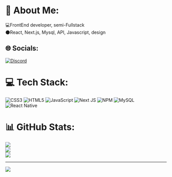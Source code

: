 # 💫 About Me:
💻FrontEnd developer, semi-Fullstack<br>🌑React, Next.js, Mysql, API, Javascript, design


## 🌐 Socials:
[![Discord](https://img.shields.io/badge/Discord-%237289DA.svg?logo=discord&logoColor=white)](https://discord.gg/Delfyn2#1977) 

# 💻 Tech Stack:
![CSS3](https://img.shields.io/badge/css3-%231572B6.svg?style=for-the-badge&logo=css3&logoColor=white) ![HTML5](https://img.shields.io/badge/html5-%23E34F26.svg?style=for-the-badge&logo=html5&logoColor=white) ![JavaScript](https://img.shields.io/badge/javascript-%23323330.svg?style=for-the-badge&logo=javascript&logoColor=%23F7DF1E) ![Next JS](https://img.shields.io/badge/Next-black?style=for-the-badge&logo=next.js&logoColor=white) ![NPM](https://img.shields.io/badge/NPM-%23CB3837.svg?style=for-the-badge&logo=npm&logoColor=white) ![MySQL](https://img.shields.io/badge/mysql-4479A1.svg?style=for-the-badge&logo=mysql&logoColor=white) ![React Native](https://img.shields.io/badge/react_native-%2320232a.svg?style=for-the-badge&logo=react&logoColor=%2361DAFB)
# 📊 GitHub Stats:
![](https://github-readme-stats.vercel.app/api?username=suppygames&theme=dark&hide_border=true&include_all_commits=false&count_private=false)<br/>
![](https://github-readme-streak-stats.herokuapp.com/?user=suppygames&theme=dark&hide_border=true)<br/>
![](https://github-readme-stats.vercel.app/api/top-langs/?username=suppygames&theme=dark&hide_border=true&include_all_commits=false&count_private=false&layout=compact)

---
[![](https://visitcount.itsvg.in/api?id=suppygames&icon=0&color=6)](https://visitcount.itsvg.in)

<!-- Proudly created with GPRM ( https://gprm.itsvg.in ) -->
